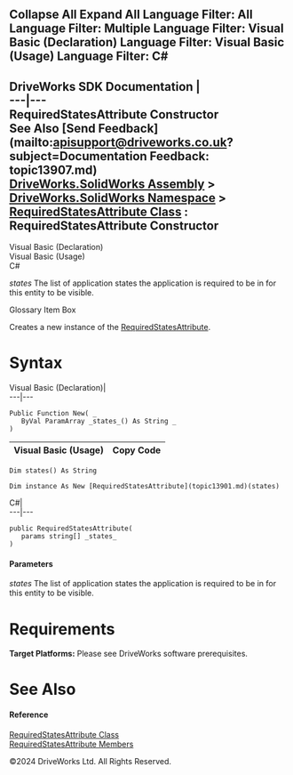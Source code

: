        

 Collapse All Expand All  Language Filter: All  Language Filter: Multiple  Language Filter: Visual Basic (Declaration) Language Filter: Visual Basic (Usage) Language Filter: C#  
---  
DriveWorks SDK Documentation  |   
---|---  
RequiredStatesAttribute Constructor   
See Also [Send Feedback](mailto:apisupport@driveworks.co.uk?subject=Documentation Feedback: topic13907.md)  
[DriveWorks.SolidWorks Assembly](topic13342.md) > [DriveWorks.SolidWorks Namespace](topic13345.md) > [RequiredStatesAttribute Class](topic13901.md) : RequiredStatesAttribute Constructor  
---  
  
Visual Basic (Declaration)    
Visual Basic (Usage)    
C# 

_states_
    The list of application states the application is required to be in for this entity to be visible.

Glossary Item Box

Creates a new instance of the [RequiredStatesAttribute](topic13901.md). 

# Syntax

Visual Basic (Declaration)|   
---|---  
      
    
    Public Function New( _
       ByVal ParamArray _states_() As String _
    )  
  
Visual Basic (Usage)| Copy Code  
---|---  
      
    
    Dim states() As String
     
    Dim instance As New [RequiredStatesAttribute](topic13901.md)(states)  
  
C#|   
---|---  
      
    
    public RequiredStatesAttribute( 
       params string[] _states_
    )  
  
#### Parameters

 _states_
    The list of application states the application is required to be in for this entity to be visible.

# Requirements

**Target Platforms:** Please see DriveWorks software prerequisites.

# See Also

#### Reference

[RequiredStatesAttribute Class](topic13901.md)   
[RequiredStatesAttribute Members](topic13902.md)

©2024 DriveWorks Ltd. All Rights Reserved.
